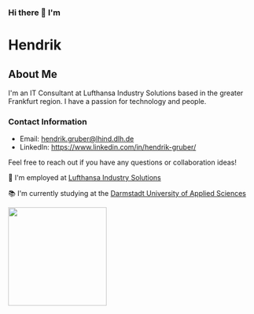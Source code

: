 ### Hi there 👋 I'm
# Hendrik

## About Me

I'm an IT Consultant at Lufthansa Industry Solutions based in the greater Frankfurt region. I have a passion for technology and people.

### Contact Information

- Email: hendrik.gruber@lhind.dlh.de
- LinkedIn: https://www.linkedin.com/in/hendrik-gruber/

Feel free to reach out if you have any questions or collaboration ideas!

🛫 I'm employed at [Lufthansa Industry Solutions](https://www.lufthansa-industry-solutions.com/de-de/)

📚 I'm currently studying at the [Darmstadt University of Applied Sciences](https://h-da.de/)


<img src="https://www.lufthansa-industry-solutions.com/fileadmin/_processed_/2/c/csm_logo-blue-lhind_520be09754.png" width="200">
